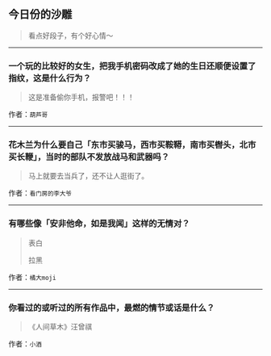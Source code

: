 ## 今日份的沙雕

> 看点好段子，有个好心情～


 
---

### 一个玩的比较好的女生，把我手机密码改成了她的生日还顺便设置了指纹，这是什么行为？

> 这是准备偷你手机，报警吧！！！


作者：`葫芦哥`

---

### 花木兰为什么要自己「东市买骏马，西市买鞍鞯，南市买辔头，北市买长鞭」，当时的部队不发放战马和武器吗？

> 马上就要去当兵了，还不让人逛街了。


作者：`看门房的李大爷`

---

### 有哪些像「安非他命，如是我闻」这样的无情对？

> 表白
> 
> 拉黑


作者：`橘大moji`

---

### 你看过的或听过的所有作品中，最燃的情节或话是什么？

> 《人间草木》汪曾祺


作者：`小酒`